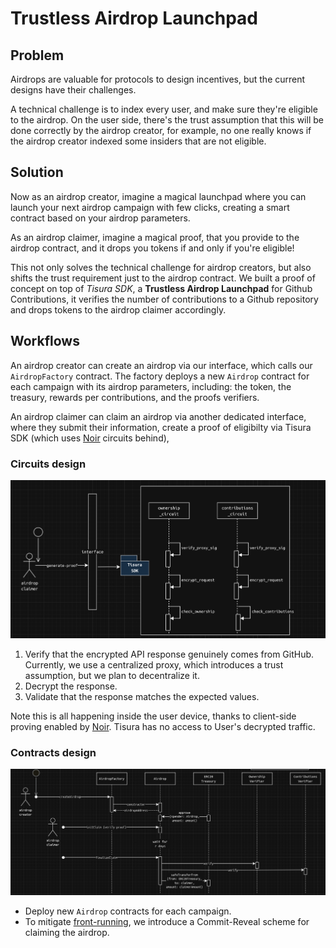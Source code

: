 # Trustless Airdrop Launchpad

## Problem

Airdrops are valuable for protocols to design incentives, but the current designs have their challenges.

A technical challenge is to index every user, and make sure they're eligible to the airdrop. On the user side, there's the trust assumption that this will be done correctly by the airdrop creator, for example, no one really knows if the airdrop creator indexed some insiders that are not eligible.

## Solution

Now as an airdrop creator, imagine a magical launchpad where you can launch your next airdrop campaign with few clicks, creating a smart contract based on your airdrop parameters.

As an airdrop claimer, imagine a magical proof, that you provide to the airdrop contract, and it drops you tokens if and only if you're eligible!

This not only solves the technical challenge for airdrop creators, but also shifts the trust requirement just to the airdrop contract. We built a proof of concept on top of *Tisura SDK*, a **Trustless Airdrop Launchpad** for Github Contributions, it verifies the number of contributions to a Github repository and drops tokens to the airdrop claimer accordingly.

## Workflows

An airdrop creator can create an airdrop via our interface, which calls our `AirdropFactory` contract. The factory deploys a new `Airdrop` contract for each campaign with its airdrop parameters, including: the token, the treasury, rewards per contributions, and the proofs verifiers.

An airdrop claimer can claim an airdrop via another dedicated interface, where they submit their information, create a proof of eligibilty via Tisura SDK (which uses [Noir](https://noir-lang.org/) circuits behind),

### Circuits design
![Circuits diagram](images/circuits.png)

1. Verify that the encrypted API response genuinely comes from GitHub. Currently, we use a centralized proxy, which introduces a trust assumption, but we plan to decentralize it.
2. Decrypt the response.
3. Validate that the response matches the expected values.

Note this is all happening inside the user device, thanks to client-side proving enabled by [Noir](https://noir-lang.org/). Tisura has no access to User's decrypted traffic.

### Contracts design
![Contracts diagram](images/contracts.png)

- Deploy new `Airdrop` contracts for each campaign.
- To mitigate [front-running](https://en.wikipedia.org/wiki/Front_running), we introduce a Commit-Reveal scheme for claiming the airdrop.
